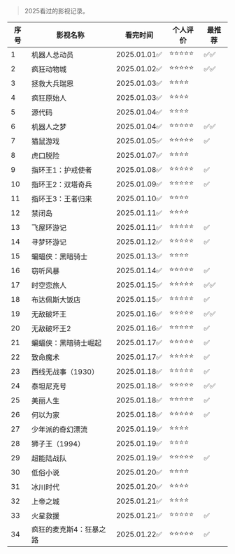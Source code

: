 >2025看过的影视记录。

| 序号 | 影视名称 | 看完时间 | 个人评价 | 最推荐 |
| --- | --- |--- |--- |--- |
| 1 | 机器人总动员 |  2025.01.01✅ | ⭐⭐⭐⭐⭐ | ✅✅ |
| 2 | 疯狂动物城 |  2025.01.02✅ | ⭐⭐⭐⭐⭐ | ✅✅ |
| 3 | 拯救大兵瑞恩 |  2025.01.03✅ | ⭐⭐⭐⭐ |  |
| 4 | 疯狂原始人 |  2025.01.03✅ | ⭐⭐⭐⭐ | |
| 5 | 源代码 |  2025.01.04✅ | ⭐⭐⭐⭐ | |
| 6 | 机器人之梦 | 2025.01.04✅ | ⭐⭐⭐⭐⭐ | ✅✅ |
| 7 | 猫鼠游戏 | 2025.01.05✅ | ⭐⭐⭐⭐⭐ | ✅ |
| 8 | 虎口脱险 | 2025.01.07✅ | ⭐⭐⭐⭐ | |
| 9 | 指环王1：护戒使者 | 2025.01.08✅ | ⭐⭐⭐⭐⭐ | ✅ |
| 10 | 指环王2：双塔奇兵 | 2025.01.09✅ | ⭐⭐⭐⭐⭐ | ✅ |
| 11 | 指环王3：王者归来 | 2025.01.10✅ | ⭐⭐⭐⭐ | |
| 12 | 禁闭岛 | 2025.01.11✅ | ⭐⭐⭐⭐ | |
| 13 | 飞屋环游记 | 2025.01.11✅ | ⭐⭐⭐⭐⭐ | ✅ |
| 14 | 寻梦环游记 | 2025.01.12✅ | ⭐⭐⭐⭐⭐ | ✅ |
| 15 | 蝙蝠侠：黑暗骑士 | 2025.01.13✅ | ⭐⭐⭐⭐ | |
| 16 | 窃听风暴 | 2025.01.14✅ | ⭐⭐⭐⭐⭐ | ✅ |
| 17 | 时空恋旅人 | 2025.01.15✅ | ⭐⭐⭐⭐⭐ | ✅✅ |
| 18 | 布达佩斯大饭店 | 2025.01.15✅ | ⭐⭐⭐⭐⭐ | ✅ |
| 19 | 无敌破坏王 | 2025.01.16✅ | ⭐⭐⭐⭐⭐ | ✅✅ |
| 20 | 无敌破坏王2 | 2025.01.16✅ | ⭐⭐⭐⭐⭐ | ✅ |
| 21 | 蝙蝠侠：黑暗骑士崛起 | 2025.01.17✅ | ⭐⭐⭐⭐⭐ | ✅ |
| 22 | 致命魔术 | 2025.01.17✅ | ⭐⭐⭐⭐⭐ | ✅ |
| 23 | 西线无战事（1930） | 2025.01.18✅ | ⭐⭐⭐⭐⭐ | ✅ |
| 24 | 泰坦尼克号 | 2025.01.18✅ | ⭐⭐⭐⭐⭐ | ✅✅ |
| 25 | 美丽人生 | 2025.01.18✅ | ⭐⭐⭐⭐⭐ | ✅ |
| 26 | 何以为家 | 2025.01.18✅ | ⭐⭐⭐⭐⭐ | ✅ |
| 27 | 少年派的奇幻漂流 | 2025.01.19✅ | ⭐⭐⭐⭐ | |
| 28 | 狮子王（1994） | 2025.01.19✅ | ⭐⭐⭐⭐ | |
| 29 | 超能陆战队 | 2025.01.19✅ | ⭐⭐⭐⭐⭐ | ✅ |
| 30 | 低俗小说 | 2025.01.20✅ | ⭐⭐⭐⭐ | |
| 31 | 冰川时代 | 2025.01.20✅ | ⭐⭐⭐⭐ | |
| 32 | 上帝之城 | 2025.01.21✅ | ⭐⭐⭐⭐ | |
| 33 | 火星救援 | 2025.01.21✅ | ⭐⭐⭐⭐⭐ | ✅ |
| 34 | 疯狂的麦克斯4：狂暴之路 | 2025.01.22✅ | ⭐⭐⭐⭐⭐ | ✅ |
